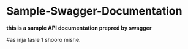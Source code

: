 # Sample-Swagger-Documentation
**this is a sample API documentation prepred by swagger**

#as inja fasle 1 shooro mishe.